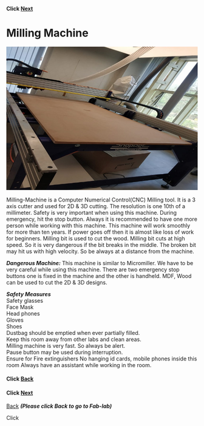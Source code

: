 #### Click [Next](/mdfiles/Micro-Milling-Machine.md)


# Milling Machine 
![Milling Machine](/images/Milling-machine.jpeg)     

Milling-Machine is a Computer Numerical Control(CNC) Milling tool.
It is a  3  axis cutter and used for  2D & 3D cutting. The resolution is one 10th of a millimeter.
Safety is very important  when using this machine. During emergency, hit the stop button.
Always it is recommended to have one more person while working with this machine.
This machine will work smoothly for more than ten years.
If power goes off then it is almost like loss of work for beginners.
Milling bit is used to cut the wood.
Milling bit cuts at high speed. So it is very dangerous if the bit breaks in the middle.
The broken bit may hit us with high velocity. So be always at a distance from the machine.


***Dangerous Machine:***
This machine is similar to Micromiller. We have to be very careful while using this machine. 
There are two emergency stop buttons one is fixed in the machine and the other is handheld.
MDF, Wood can be used to cut the 2D & 3D designs.

***Safety Measures***  
Safety glasses    
Face Mask   
Head phones   
Gloves     
Shoes     
Dustbag should be emptied when ever partially filled.     
Keep this room away from other labs and clean areas.   
Milling machine is very fast. So always be alert.    
Pause button may be used during interruption.    
Ensure for Fire extinguishers 
No hanging id cards, mobile phones inside  this room
Always have an assistant while working in the room.



#### Click [Back](/mdfiles/Vinyl-Cutter.md)
#### Click [Next](/mdfiles/Micro-Milling-Machine.md)














[ Back](/mdfiles/Fab-Lab.md)  ***(Please click  Back to go to Fab-lab)***


Click